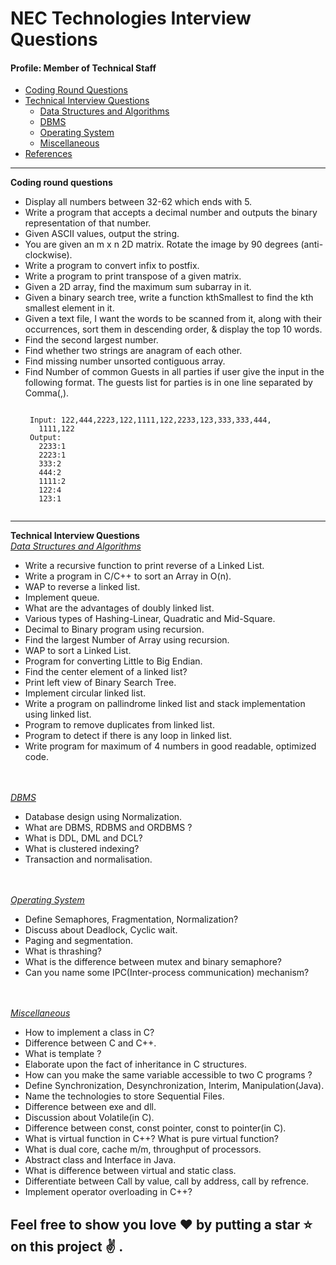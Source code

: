 # NEC Technologies Interview Questions
#### Profile: Member of Technical Staff
* [Coding Round Questions](#coding)
* [Technical Interview Questions](#tech)
   * [Data Structures and Algorithms](#dsalg)
   * [DBMS](#dbms)
   * [Operating System](#os)
   * [Miscellaneous](#misc)
* [References](#ref)
____
<b name="coding">Coding round questions</b><br/>
- Display all numbers between 32-62 which ends with 5.
- Write a program that accepts a decimal number and outputs the binary representation of that number.
- Given ASCII values, output the string. 
- You are given an m x n 2D matrix. Rotate the image by 90 degrees (anti-clockwise).
- Write a program to convert infix to postfix.
- Write a program to print transpose of a given matrix.
- Given a 2D array, find the maximum sum subarray in it. 
- Given a binary search tree, write a function kthSmallest to find the kth smallest element in it.
- Given a text file, I want the words to be scanned from it, along with their occurrences, sort them in descending order, & display the top 10 words.
- Find the second largest number.
- Find whether two strings are anagram of each other.
- Find missing number unsorted contiguous array.
- Find Number of common Guests in all parties if user give the input in the following format.
The guests list for parties is in one line separated by Comma(,).
     ```
     
      Input: 122,444,2223,122,1111,122,2233,123,333,333,444,
        1111,122
      Output:
        2233:1
        2223:1
        333:2
        444:2
        1111:2
        122:4
        123:1
        
     ```    

        

----
<b name="tech">Technical Interview Questions</b>
<br/>
<i><u name="dsalg">Data Structures and Algorithms</u></i>
- Write a recursive function to print reverse of a Linked List.
- Write a program in C/C++ to sort an Array in O(n).
- WAP to reverse a linked list.
- Implement queue.
- What are the advantages of doubly linked list.
- Various types of Hashing-Linear, Quadratic and Mid-Square.
- Decimal to Binary program using recursion.
- Find the largest Number of Array using recursion.
- WAP to sort a Linked List.
- Program for converting Little to Big Endian.
- Find the center element of a linked list?
- Print left view of Binary Search Tree.
- Implement circular linked list.
- Write a program on pallindrome linked list and stack implementation using linked list.
- Program to remove duplicates from linked list.
- Program to detect if there is any loop in linked list.
- Write program for maximum of 4 numbers in good readable, optimized code.

<br/><br/>
<i><u name="dbms">DBMS</u></i>

- Database design using Normalization.
- What are DBMS, RDBMS and ORDBMS ?
- What is DDL, DML and DCL?
- What is clustered indexing?
- Transaction and normalisation.

<br/>
<br/>
<i><u name="os">Operating System</u></i>

- Define Semaphores, Fragmentation, Normalization?  
- Discuss about Deadlock, Cyclic wait.
- Paging and segmentation.
- What is thrashing?
- What is the difference between mutex and binary semaphore?
- Can you name some IPC(Inter-process communication) mechanism?

<br/>
<br/>
<i><u name="misc">Miscellaneous</u></i>

- How to implement a class in C?
- Difference between C and C++.
- What is template ?
- Elaborate upon the fact of inheritance in C structures.
- How can you make the same variable accessible to two C programs ?
- Define Synchronization, Desynchronization, Interim, Manipulation(Java).
- Name the technologies to store Sequential Files.
- Difference between exe and dll.
- Discussion about Volatile(in C).
- Difference between const, const pointer, const to pointer(in C).
- What is virtual function in C++? What is pure virtual function?
- What is dual core, cache m/m, throughput of processors.
- Abstract class and Interface in Java.
- What is difference between virtual and static class.
- Differentiate between Call by value, call by address, call by refrence.
- Implement operator overloading in C++?  
  
## Feel free to show you love :heart: by putting a star :star: on this project :v: .
